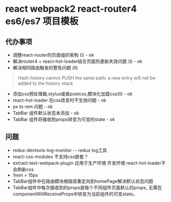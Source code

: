 # react webpack2 react-router4 es6/es7 项目模板

## 代办事项
- 调整react-router的页面组织架构 (I) - ok
- 解决router4 + react-hot-loader结合页面热更新失效问题 (I) - ok
- 解决相同路由触发的警告问题 (II)
> Hash history cannot PUSH the same path; a new entry will not be added to the history stack
- 添加css预处理器,stylus或者postcss,模块化加载css(II) - ok
- react-hot-loader 在css改变时不生效问题 - ok
- px to rem 问题 - ok
- TabBar 组件默认状态未添加 - ok
- TabBar 组件将接收到props转变为可变的state - ok


## 问题
- redux-devtools-log-monitor -- redux log工具
- react-css-modules 不支持css嵌套？
- extract-text-webpack-plugin 应用于生产环境 开发环境 react-hot-loader不会刷新css
- 1rem = 15px
- TabBar组件中在路由模块根路径重定向到homePage解决默认状态问题
- TabBar组件中每次接收到的props是每个不同组件页面默认的props, 无需在componentWillReceiveProps中转变为当前组件的可变state。

